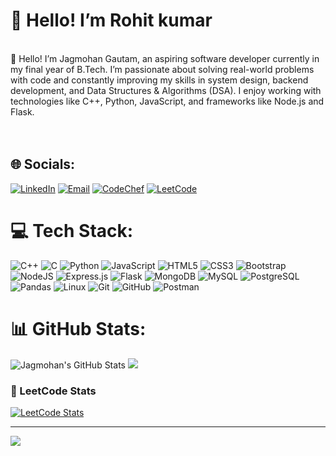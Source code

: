 # 💫 Hello! I’m Rohit kumar
<br>👋 Hello! I’m Jagmohan Gautam, an aspiring software developer currently in my final year of B.Tech. I’m passionate about solving real-world problems with code and constantly improving my skills in system design, backend development, and Data Structures & Algorithms (DSA). I enjoy working with technologies like C++, Python, JavaScript, and frameworks like Node.js and Flask.<br><br><br>

## 🌐 Socials:
[![LinkedIn](https://img.shields.io/badge/LinkedIn-%230077B5.svg?logo=linkedin&logoColor=white)](https://linkedin.com/in/rohit-kumar-83b147243) 
[![Email](https://img.shields.io/badge/Email-D14836?logo=gmail&logoColor=white)](mailto:rk94523386@gmail.com) 
[![CodeChef](https://img.shields.io/badge/CodeChef-5B4638.svg?style=flat&logo=codechef&logoColor=white)](https://www.codechef.com/users/rohit_kumar71)
[![LeetCode](https://img.shields.io/badge/LeetCode-%23007ACC.svg?style=flat&logo=leetcode&logoColor=white)](https://www.leetcode.com/rohit_kumar_9699)

# 💻 Tech Stack:
![C++](https://img.shields.io/badge/c++-%2300599C.svg?style=for-the-badge&logo=c%2B%2B&logoColor=white) 
![C](https://img.shields.io/badge/c-%2300599C.svg?style=for-the-badge&logo=c&logoColor=white) 
![Python](https://img.shields.io/badge/python-3670A0?style=for-the-badge&logo=python&logoColor=ffdd54) 
![JavaScript](https://img.shields.io/badge/javascript-%23323330.svg?style=for-the-badge&logo=javascript&logoColor=%23F7DF1E) 
![HTML5](https://img.shields.io/badge/html5-%23E34F26.svg?style=for-the-badge&logo=html5&logoColor=white) 
![CSS3](https://img.shields.io/badge/css3-%231572B6.svg?style=for-the-badge&logo=css3&logoColor=white) 
![Bootstrap](https://img.shields.io/badge/bootstrap-%238511FA.svg?style=for-the-badge&logo=bootstrap&logoColor=white) 
![NodeJS](https://img.shields.io/badge/node.js-6DA55F?style=for-the-badge&logo=node.js&logoColor=white) 
![Express.js](https://img.shields.io/badge/express.js-%23404d59.svg?style=for-the-badge&logo=express&logoColor=%2361DAFB) 
![Flask](https://img.shields.io/badge/flask-%23000.svg?style=for-the-badge&logo=flask&logoColor=white)
![MongoDB](https://img.shields.io/badge/MongoDB-%234ea94b.svg?style=for-the-badge&logo=mongodb&logoColor=white) 
![MySQL](https://img.shields.io/badge/mysql-4479A1.svg?style=for-the-badge&logo=mysql&logoColor=white) 
![PostgreSQL](https://img.shields.io/badge/postgresql-%23316192.svg?style=for-the-badge&logo=postgresql&logoColor=white) 
![Pandas](https://img.shields.io/badge/pandas-%23150458.svg?style=for-the-badge&logo=pandas&logoColor=white) 
![Linux](https://img.shields.io/badge/linux-%23000.svg?style=for-the-badge&logo=linux&logoColor=white) 
![Git](https://img.shields.io/badge/git-%23F05033.svg?style=for-the-badge&logo=git&logoColor=white) 
![GitHub](https://img.shields.io/badge/github-%23121011.svg?style=for-the-badge&logo=github&logoColor=white) 
![Postman](https://img.shields.io/badge/Postman-FF6C37.svg?style=for-the-badge&logo=postman&logoColor=white)

# 📊 GitHub Stats:
![Jagmohan's GitHub Stats](https://github-readme-stats.vercel.app/api?username=gautamjag7&show_icons=true&theme=tokyonight) 
![](https://nirzak-streak-stats.vercel.app/?user=gautamjag7&theme=dark&hide_border=false)<br/>

### 🧠 LeetCode Stats
[![LeetCode Stats](https://leetcard.jacoblin.cool/jagmohan_g?theme=dark&font=baloo)](https://leetcode.com/jagmohan_g/)

---
[![](https://visitcount.itsvg.in/api?id=gautamjag7&icon=0&color=0)](https://visitcount.itsvg.in)
